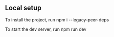 ## Local setup

To install the project, run npm i --legacy-peer-deps

To start the dev server, run npm run dev
